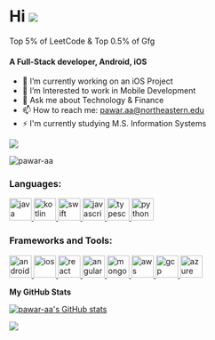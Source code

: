 Hi ![](https://user-images.githubusercontent.com/18350557/176309783-0785949b-9127-417c-8b55-ab5a4333674e.gif)
======================================================================================================================================
Top 5% of LeetCode & Top 0.5% of Gfg
<h4>A Full-Stack developer, Android, iOS</h4>

- 🔭 I’m currently working on an iOS Project
- 🌱 I’m Interested to work in Mobile Development
- 💬 Ask me about Technology & Finance
- 📫 How to reach me: pawar.aa@northeastern.edu
- ⚡ I'm currently studying M.S. Information Systems

<a href="https://www.github.com/pawar-aa" target="_blank" rel="noreferrer"><img
src="https://img.shields.io/github/followers/pawar-aa?logo=github&style=for-the-badge&color=0891b2&labelColor=1c1917" /></a>
<p align="left"> <img src="https://komarev.com/ghpvc/?username=pawar-aa&label=Profile%20views&color=0e75b6&style=flat" alt="pawar-aa" /> </p>


<h3 align="left">Languages:</h3>
<p align="left"> <a href="https://www.java.com" target="_blank" rel="noreferrer"> <img src="https://logos-download.com/wp-content/uploads/2016/10/Java_logo_icon.png" alt="java" width="40" height="40"/> </a> <a href="https://kotlinlang.org/" target="_blank" rel="noreferrer"> <img src="https://upload.wikimedia.org/wikipedia/commons/thumb/7/74/Kotlin_Icon.png/1024px-Kotlin_Icon.png" alt="kotlin" width="40" height="40"/> </a> <a href="https://www.swift.org/" target="_blank" rel="noreferrer"> <img src="https://developer.apple.com/swift/images/swift-og.png" alt="swift" width="40" height="40"/> </a> <a href="https://www.javascript.com/" target="_blank" rel="noreferrer"> <img src="https://upload.wikimedia.org/wikipedia/commons/6/6a/JavaScript-logo.png" alt="javascript" width="40" height="40"/> </a> <a href="https://www.typescriptlang.org/" target="_blank" rel="noreferrer"> <img src="https://upload.wikimedia.org/wikipedia/commons/4/4c/Typescript_logo_2020.svg" alt="typescript" width="40" height="40"/> </a> <a href="https://www.python.org/" target="_blank" rel="noreferrer"> <img src="https://www.python.org/static/community_logos/python-logo.png" alt="python" width="40" height="40"/> </a> </p>

<h3 align="left">Frameworks and Tools:</h3>
<p align="left"> <a href="https://developer.android.com/" target="_blank" rel="noreferrer"> <img src="https://www.vectorlogo.zone/logos/android/android-icon.svg" alt="android" width="40" height="40"/> </a> <a href="https://developer.apple.com/swift/" target="_blank" rel="noreferrer"> <img src="https://developer.apple.com/swift/images/swift-og.png" alt="ios" width="40" height="40"/> </a> <a href="https://reactjs.org/" target="_blank" rel="noreferrer"> <img src="https://upload.wikimedia.org/wikipedia/commons/thumb/a/a7/React-icon.svg/2300px-React-icon.svg.png" alt="react" width="40" height="40"/> </a> <a href="https://angular.io/" target="_blank" rel="noreferrer"> <img src="https://angular.io/assets/images/logos/angular/angular.svg" alt="angular" width="40" height="40"/> </a> <a href="https://www.mongodb.com/" target="_blank" rel="noreferrer"> <img src="https://www.vectorlogo.zone/logos/mongodb/mongodb-icon.svg" alt="mongodb" width="40" height="40"/> </a> <a href="https://aws.amazon.com/" target="_blank" rel="noreferrer"> <img src="https://upload.wikimedia.org/wikipedia/commons/thumb/9/93/Amazon_Web_Services_Logo.svg/1280px-Amazon_Web_Services_Logo.svg.png" alt="aws" width="40" height="40"/> </a> <a href="https://cloud.google.com/" target="_blank" rel="noreferrer"> <img src="https://www.vectorlogo.zone/logos/google_cloud/google_cloud-icon.svg" alt="gcp" width="40" height="40"/> </a> <a href="https://azure.microsoft.com/en-us/" target="_blank" rel="noreferrer"> <img src="https://upload.wikimedia.org/wikipedia/commons/4/49/Windows_Azure_logo.png" alt="azure" width="40" height="40"/> </a> </p>



<b>My GitHub Stats</b>

<a href="http://www.github.com/pawar-aa"><img src="https://github-readme-stats.vercel.app/api?username=pawar-aa&show_icons=true&hide=&count_private=true&title_color=22c55e&text_color=ffffff&icon_color=0891b2&bg_color=1c1917&hide_border=true&show_icons=true" alt="pawar-aa's GitHub stats" /></a>

<a href="http://www.github.com/aashaypawar"><img src="https://github-readme-streak-stats.herokuapp.com/?user=aashaypawar&stroke=ffffff&background=1c1917&ring=22c55e&fire=22c55e&currStreakNum=ffffff&currStreakLabel=22c55e&sideNums=ffffff&sideLabels=ffffff&dates=ffffff&hide_border=true" /></a>
